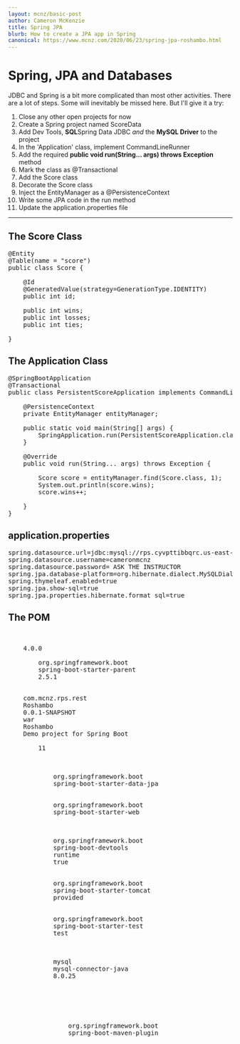 ```yaml
---
layout: mcnz/basic-post
author: Cameron McKenzie
title: Spring JPA
blurb: How to create a JPA app in Spring
canonical: https://www.mcnz.com/2020/06/23/spring-jpa-roshambo.html
---
```


# Spring, JPA and Databases

JDBC and Spring is a bit more complicated than most other activities. There are a lot of steps. Some will inevitably be missed here. But I'll give it a try:

1. Close any other open projects for now
2. Create a Spring project named ScoreData
4. Add Dev Tools, <b>SQL</b>Spring Data JDBC <i>and</i> the <b>MySQL Driver</b> to the project
5. In the 'Application' class, implement CommandLineRunner
6. Add the required <b>public void run(String... args) throws Exception</b> method
7. Mark the class as @Transactional
8. Add the Score class
9. Decorate the Score class
10. Inject the EntityManager as a @PersistenceContext
11. Write some JPA code in the run method
12. Update the application.properties file


<hr/>

## The Score Class

<pre>
@Entity
@Table(name = "score")
public class Score {

	@Id 
	@GeneratedValue(strategy=GenerationType.IDENTITY)
	public int id;

	public int wins;
	public int losses;
	public int ties;
	
}
</pre>


## The Application Class

<pre>
@SpringBootApplication
@Transactional
public class PersistentScoreApplication implements CommandLineRunner {
	
	@PersistenceContext
	private EntityManager entityManager;

	public static void main(String[] args) {
		SpringApplication.run(PersistentScoreApplication.class, args);
	}

	@Override
	public void run(String... args) throws Exception {
	
		Score score = entityManager.find(Score.class, 1);
		System.out.println(score.wins);
		score.wins++;
		
	}
}
</pre>

## application.properties

<pre>
spring.datasource.url=jdbc:mysql://rps.cyvpttibbqrc.us-east-1.rds.amazonaws.com/ROSHAMBO
spring.datasource.username=cameronmcnz
spring.datasource.password= ASK THE INSTRUCTOR
spring.jpa.database-platform=org.hibernate.dialect.MySQLDialect
spring.thymeleaf.enabled=true
spring.jpa.show-sql=true
spring.jpa.properties.hibernate.format_sql=true
</pre>

## The POM

<pre>
<?xml version="1.0" encoding="UTF-8"?>
<project xmlns="http://maven.apache.org/POM/4.0.0"
	xmlns:xsi="http://www.w3.org/2001/XMLSchema-instance"
	xsi:schemaLocation="http://maven.apache.org/POM/4.0.0 https://maven.apache.org/xsd/maven-4.0.0.xsd">
	<modelVersion>4.0.0</modelVersion>
	<parent>
		<groupId>org.springframework.boot</groupId>
		<artifactId>spring-boot-starter-parent</artifactId>
		<version>2.5.1</version>
		<relativePath /> <!-- lookup parent from repository -->
	</parent>
	<groupId>com.mcnz.rps.rest</groupId>
	<artifactId>Roshambo</artifactId>
	<version>0.0.1-SNAPSHOT</version>
	<packaging>war</packaging>
	<name>Roshambo</name>
	<description>Demo project for Spring Boot</description>
	<properties>
		<java.version>11</java.version>
	</properties>
	<dependencies>
		<dependency>
			<groupId>org.springframework.boot</groupId>
			<artifactId>spring-boot-starter-data-jpa</artifactId>
		</dependency>
		<dependency>
			<groupId>org.springframework.boot</groupId>
			<artifactId>spring-boot-starter-web</artifactId>
		</dependency>

		<dependency>
			<groupId>org.springframework.boot</groupId>
			<artifactId>spring-boot-devtools</artifactId>
			<scope>runtime</scope>
			<optional>true</optional>
		</dependency>
		<dependency>
			<groupId>org.springframework.boot</groupId>
			<artifactId>spring-boot-starter-tomcat</artifactId>
			<scope>provided</scope>
		</dependency>
		<dependency>
			<groupId>org.springframework.boot</groupId>
			<artifactId>spring-boot-starter-test</artifactId>
			<scope>test</scope>
		</dependency>
		<!-- https://mvnrepository.com/artifact/mysql/mysql-connector-java -->
		<dependency>
			<groupId>mysql</groupId>
			<artifactId>mysql-connector-java</artifactId>
			<version>8.0.25</version>
		</dependency>
	</dependencies>

	<build>
		<plugins>
			<plugin>
				<groupId>org.springframework.boot</groupId>
				<artifactId>spring-boot-maven-plugin</artifactId>
			</plugin>
		</plugins>
	</build>

</project>

</pre>
